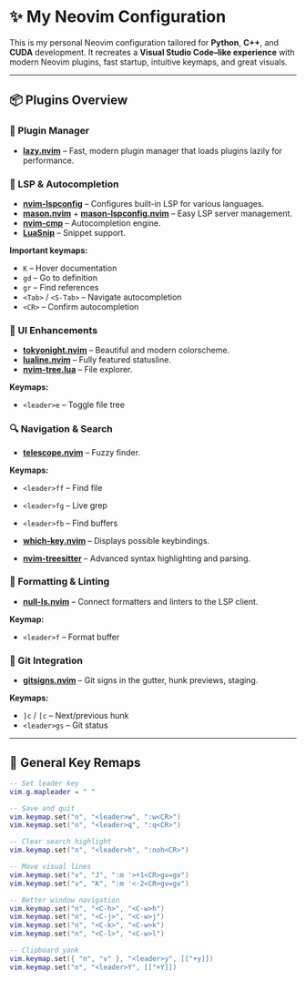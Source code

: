 # ✨ My Neovim Configuration

This is my personal Neovim configuration tailored for **Python**, **C++**, and **CUDA** development. It recreates a **Visual Studio Code–like experience** with modern Neovim plugins, fast startup, intuitive keymaps, and great visuals.

---

## 📦 Plugins Overview

### 🔌 Plugin Manager

- **[lazy.nvim](https://github.com/folke/lazy.nvim)** – Fast, modern plugin manager that loads plugins lazily for performance.

### 🧠 LSP & Autocompletion

- **[nvim-lspconfig](https://github.com/neovim/nvim-lspconfig)** – Configures built-in LSP for various languages.
- **[mason.nvim](https://github.com/williamboman/mason.nvim)** + **[mason-lspconfig.nvim](https://github.com/williamboman/mason-lspconfig.nvim)** – Easy LSP server management.
- **[nvim-cmp](https://github.com/hrsh7th/nvim-cmp)** – Autocompletion engine.
- **[LuaSnip](https://github.com/L3MON4D3/LuaSnip)** – Snippet support.

**Important keymaps:**
- `K` – Hover documentation
- `gd` – Go to definition
- `gr` – Find references
- `<Tab>` / `<S-Tab>` – Navigate autocompletion
- `<CR>` – Confirm autocompletion

### 🎨 UI Enhancements

- **[tokyonight.nvim](https://github.com/folke/tokyonight.nvim)** – Beautiful and modern colorscheme.
- **[lualine.nvim](https://github.com/nvim-lualine/lualine.nvim)** – Fully featured statusline.
- **[nvim-tree.lua](https://github.com/nvim-tree/nvim-tree.lua)** – File explorer.

**Keymaps:**
- `<leader>e` – Toggle file tree

### 🔍 Navigation & Search

- **[telescope.nvim](https://github.com/nvim-telescope/telescope.nvim)** – Fuzzy finder.

**Keymaps:**
- `<leader>ff` – Find file
- `<leader>fg` – Live grep
- `<leader>fb` – Find buffers

- **[which-key.nvim](https://github.com/folke/which-key.nvim)** – Displays possible keybindings.
- **[nvim-treesitter](https://github.com/nvim-treesitter/nvim-treesitter)** – Advanced syntax highlighting and parsing.

### 🧹 Formatting & Linting

- **[null-ls.nvim](https://github.com/jose-elias-alvarez/null-ls.nvim)** – Connect formatters and linters to the LSP client.

**Keymap:**
- `<leader>f` – Format buffer

### 🧪 Git Integration

- **[gitsigns.nvim](https://github.com/lewis6991/gitsigns.nvim)** – Git signs in the gutter, hunk previews, staging.

**Keymaps:**
- `]c` / `[c` – Next/previous hunk
- `<leader>gs` – Git status

---

## 🔁 General Key Remaps

```lua
-- Set leader key
vim.g.mapleader = " "

-- Save and quit
vim.keymap.set("n", "<leader>w", ":w<CR>")
vim.keymap.set("n", "<leader>q", ":q<CR>")

-- Clear search highlight
vim.keymap.set("n", "<leader>h", ":noh<CR>")

-- Move visual lines
vim.keymap.set("v", "J", ":m '>+1<CR>gv=gv")
vim.keymap.set("v", "K", ":m '<-2<CR>gv=gv")

-- Better window navigation
vim.keymap.set("n", "<C-h>", "<C-w>h")
vim.keymap.set("n", "<C-j>", "<C-w>j")
vim.keymap.set("n", "<C-k>", "<C-w>k")
vim.keymap.set("n", "<C-l>", "<C-w>l")

-- Clipboard yank
vim.keymap.set({ "n", "v" }, "<leader>y", [["+y]])
vim.keymap.set("n", "<leader>Y", [["+Y]])


